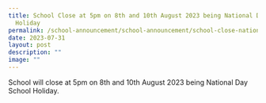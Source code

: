 ```yaml
---
title: School Close at 5pm on 8th and 10th August 2023 being National Day School
  Holiday
permalink: /school-announcement/school-announcement/school-close-national-day-holiday/
date: 2023-07-31
layout: post
description: ""
image: ""
---
```

School will close at 5pm on 8th and 10th August 2023 being National Day School Holiday.